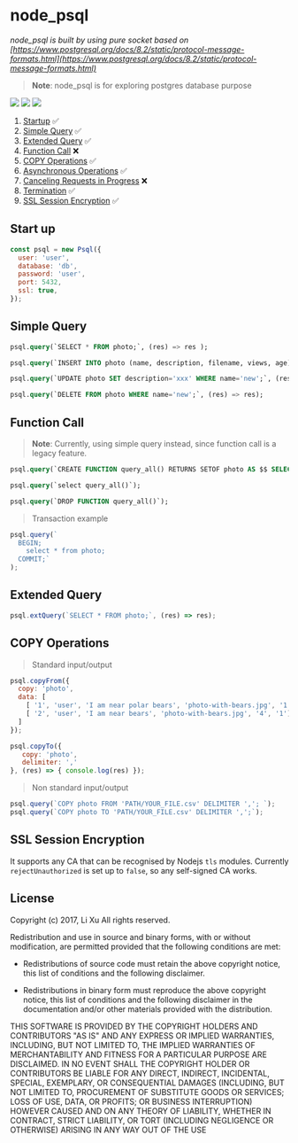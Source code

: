 # node_psql
*node_psql is built by using pure socket based on [https://www.postgresql.org/docs/8.2/static/protocol-message-formats.html](https://www.postgresql.org/docs/8.2/static/protocol-message-formats.html)*

> **Note**: node_psql is for exploring postgres database purpose

<span><img src="https://img.shields.io/travis/USER/REPO.svg"/><span>
<span><img src="https://img.shields.io/npm/v/npm.svg" /><span>
<span><img src="https://badges.gitter.im/Join%20Chat.svg" /><span>

  1. [Startup](#Start_up) :white_check_mark:
  1. [Simple Query](#Simple_Query) :white_check_mark:
  1. [Extended Query](#Extended_Query) :white_check_mark:
  1. [Function Call](#Function_Call) :x:
  1. [COPY Operations](#COPY_Operations) :white_check_mark:
  1. [Asynchronous Operations](#Asynchronous_Operations) :white_check_mark:
  1. [Canceling Requests in Progress](#Canceling_Requests_in_Progress) :x:
  1. [Termination](#Termination) :white_check_mark:
  1. [SSL Session Encryption](#SSL_Session_Encryption) :white_check_mark:

## Start up

```javascript
const psql = new Psql({
  user: 'user',
  database: 'db',
  password: 'user',
  port: 5432,
  ssl: true,
});
```

## Simple Query

```sql
psql.query(`SELECT * FROM photo;`, (res) => res );

psql.query(`INSERT INTO photo (name, description, filename, views, age) VALUES ('new', 'description', 'filename', 1, 2);`, (res) => res);

psql.query(`UPDATE photo SET description='xxx' WHERE name='new';`, (res) => res);

psql.query(`DELETE FROM photo WHERE name='new';`, (res) => res);
```

## Function Call
> **Note**: Currently, using simple query instead, since function call is a legacy feature.

```sql
psql.query(`CREATE FUNCTION query_all() RETURNS SETOF photo AS $$ SELECT * FROM photo $$ LANGUAGE SQL;`);

psql.query(`select query_all()`);

psql.query(`DROP FUNCTION query_all()`);
```
> Transaction example

```js
psql.query(`
  BEGIN;
    select * from photo;
  COMMIT;`
);
```

## Extended Query

```js
psql.extQuery(`SELECT * FROM photo;`, (res) => res);
```


## COPY Operations

> Standard input/output


```js
psql.copyFrom({
  copy: 'photo',
  data: [
    [ '1', 'user', 'I am near polar bears', 'photo-with-bears.jpg', '1', '0'],
    [ '2', 'user', 'I am near bears', 'photo-with-bears.jpg', '4', '1'],
  ]
});

psql.copyTo({
   copy: 'photo',
   delimiter: ','
}, (res) => { console.log(res) });
```

> Non standard input/output


```js
psql.query(`COPY photo FROM 'PATH/YOUR_FILE.csv' DELIMITER ','; `);
psql.query(`COPY photo TO 'PATH/YOUR_FILE.csv' DELIMITER ',';`);
```

## SSL Session Encryption
It supports any CA that can be recognised by Nodejs `tls` modules.
Currently `rejectUnauthorized` is set up to `false`, so any self-signed CA works.

## License
Copyright (c) 2017, Li Xu
All rights reserved.

Redistribution and use in source and binary forms, with or without
modification, are permitted provided that the following conditions are met:

* Redistributions of source code must retain the above copyright notice, this
  list of conditions and the following disclaimer.

* Redistributions in binary form must reproduce the above copyright notice,
  this list of conditions and the following disclaimer in the documentation
  and/or other materials provided with the distribution.

THIS SOFTWARE IS PROVIDED BY THE COPYRIGHT HOLDERS AND CONTRIBUTORS "AS IS"
AND ANY EXPRESS OR IMPLIED WARRANTIES, INCLUDING, BUT NOT LIMITED TO, THE
IMPLIED WARRANTIES OF MERCHANTABILITY AND FITNESS FOR A PARTICULAR PURPOSE ARE
DISCLAIMED. IN NO EVENT SHALL THE COPYRIGHT HOLDER OR CONTRIBUTORS BE LIABLE
FOR ANY DIRECT, INDIRECT, INCIDENTAL, SPECIAL, EXEMPLARY, OR CONSEQUENTIAL
DAMAGES (INCLUDING, BUT NOT LIMITED TO, PROCUREMENT OF SUBSTITUTE GOODS OR
SERVICES; LOSS OF USE, DATA, OR PROFITS; OR BUSINESS INTERRUPTION) HOWEVER
CAUSED AND ON ANY THEORY OF LIABILITY, WHETHER IN CONTRACT, STRICT LIABILITY,
OR TORT (INCLUDING NEGLIGENCE OR OTHERWISE) ARISING IN ANY WAY OUT OF THE USE
